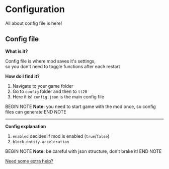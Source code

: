 # Configuration

All about config file is here!

## Config file

**What is it?**

Config file is where mod saves it's settings,\
so you don't need to toggle functions after each restart

**How do I find it?**

1. Navigate to your game folder
2. Go to `config` folder and then to `tt20`
3. Here it is! `config.json` is the main config file

BEGIN NOTE
**Note:** you need to start game with the mod once, so config files can generate
END NOTE

---

**Config explanation**

1. `enabled` decides if mod is enabled (`true`/`false`)
2. `block-entity-acceleration` 

BEGIN NOTE
**Note:** be careful with json structure, don't brake it!
END NOTE

[Need some extra help?](https://discord.gg/7uYhxN7cFj)